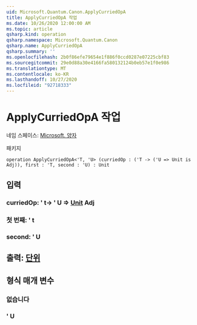 ```yaml
---
uid: Microsoft.Quantum.Canon.ApplyCurriedOpA
title: ApplyCurriedOpA 작업
ms.date: 10/26/2020 12:00:00 AM
ms.topic: article
qsharp.kind: operation
qsharp.namespace: Microsoft.Quantum.Canon
qsharp.name: ApplyCurriedOpA
qsharp.summary: ''
ms.openlocfilehash: 2b0f86efe79654e1f886f0ccd0287e07225cbf83
ms.sourcegitcommit: 29e0d88a30e4166fa580132124b0eb57e1f0e986
ms.translationtype: MT
ms.contentlocale: ko-KR
ms.lasthandoff: 10/27/2020
ms.locfileid: "92718333"
---
```

# <a name="applycurriedopa-operation"></a>ApplyCurriedOpA 작업

네임 스페이스: [Microsoft. 양자](xref:Microsoft.Quantum.Canon)

패키지 [](https://nuget.org/packages/)




```qsharp
operation ApplyCurriedOpA<'T, 'U> (curriedOp : ('T -> ('U => Unit is Adj)), first : 'T, second : 'U) : Unit
```


## <a name="input"></a>입력

### <a name="curriedop--t---u--unit-adj"></a>curriedOp: ' t-> ' U => [Unit](xref:microsoft.quantum.lang-ref.unit) Adj




### <a name="first--t"></a>첫 번째: ' t




### <a name="second--u"></a>second: ' U





## <a name="output--unit"></a>출력: [단위](xref:microsoft.quantum.lang-ref.unit)



## <a name="type-parameters"></a>형식 매개 변수

### <a name="t"></a>없습니다


### <a name="u"></a>' U

